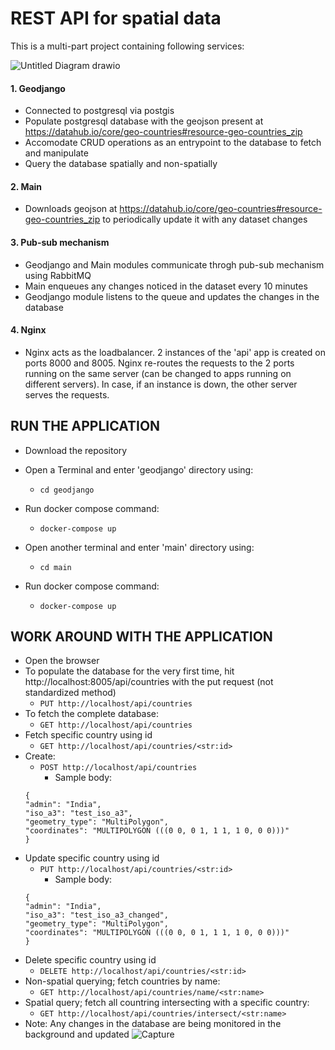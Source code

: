 # REST API for spatial data

This is a multi-part project containing following services:



![Untitled Diagram drawio](https://user-images.githubusercontent.com/63467008/185849123-ad1aefe8-16d4-4d45-b62e-36d152d49a7d.png)



#### 1. Geodjango
  - Connected to postgresql via postgis
  - Populate postgresql database with the geojson present at https://datahub.io/core/geo-countries#resource-geo-countries_zip
  - Accomodate CRUD operations as an entrypoint to the database to fetch and manipulate
  - Query the database spatially and non-spatially

#### 2. Main
  - Downloads geojson at https://datahub.io/core/geo-countries#resource-geo-countries_zip to periodically update it with any dataset changes
  
#### 3. Pub-sub mechanism
  - Geodjango and Main modules communicate throgh pub-sub mechanism using RabbitMQ
  - Main enqueues any changes noticed in the dataset every 10 minutes
  - Geodjango module listens to the queue and updates the changes in the database
  
#### 4. Nginx
  - Nginx acts as the loadbalancer. 2 instances of the 'api' app is created on ports 8000 and 8005. Nginx re-routes the requests to the 2 ports running on the same server (can be changed to apps running on different servers). In case, if an instance is down, the other server serves the requests.
  
## RUN THE APPLICATION
- Download the repository
- Open a Terminal and enter 'geodjango' directory using: 
  - ```cd geodjango```
- Run docker compose command: 
  - ```docker-compose up```

- Open another terminal and enter 'main' directory using: 
  - ```cd main```
- Run docker compose command: 
  - ```docker-compose up```

## WORK AROUND WITH THE APPLICATION
- Open the browser
- To populate the database for the very first time, hit http://localhost:8005/api/countries with the put request (not standardized method)
    - ```PUT http://localhost/api/countries```
- To fetch the complete database:
    - ```GET http://localhost/api/countries```
- Fetch specific country using id
    - ```GET http://localhost/api/countries/<str:id>```
- Create:
    - ```POST http://localhost/api/countries```
      - Sample body:
    ```
    {
    "admin": "India",
    "iso_a3": "test_iso_a3",
    "geometry_type": "MultiPolygon",
    "coordinates": "MULTIPOLYGON (((0 0, 0 1, 1 1, 1 0, 0 0)))"
    }
    ```
- Update specific country using id
    - ```PUT http://localhost/api/countries/<str:id>```
      - Sample body:
    ```
    {
    "admin": "India",
    "iso_a3": "test_iso_a3_changed",
    "geometry_type": "MultiPolygon",
    "coordinates": "MULTIPOLYGON (((0 0, 0 1, 1 1, 1 0, 0 0)))"
    }
    ```
- Delete specific country using id
    - ```DELETE http://localhost/api/countries/<str:id>```
- Non-spatial querying; fetch countries by name:
    - ```GET http://localhost/api/countries/name/<str:name>```
- Spatial query; fetch all countring intersecting with a specific country:
    - ```GET http://localhost/api/countries/intersect/<str:name>```
- Note: Any changes in the database are being monitored in the background and updated
![Capture](https://user-images.githubusercontent.com/63467008/185846198-13a2f575-780b-42ac-bee0-771e06afbfb0.PNG)
